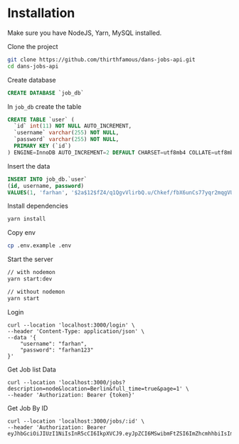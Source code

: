 
# Installation

Make sure you have NodeJS, Yarn, MySQL installed.

Clone the project 

```bash
git clone https://github.com/thirthfamous/dans-jobs-api.git
cd dans-jobs-api
```

Create database

```sql
CREATE DATABASE `job_db`
```

In `job_db` create the table

```sql
CREATE TABLE `user` (
  `id` int(11) NOT NULL AUTO_INCREMENT,
  `username` varchar(255) NOT NULL,
  `password` varchar(255) NOT NULL,
  PRIMARY KEY (`id`)
) ENGINE=InnoDB AUTO_INCREMENT=2 DEFAULT CHARSET=utf8mb4 COLLATE=utf8mb4_general_ci;
```

Insert the data 

```sql
INSERT INTO job_db.`user`
(id, username, password)
VALUES(1, 'farhan', '$2a$12$fZ4/q1QgvVlirbQ.u/Chkef/fbX6unCs77yqr2mqgVUP9DRiDIG7u');
```

Install dependencies

```bash
yarn install
```

Copy env

```bash
cp .env.example .env
```

Start the server
```bash
// with nodemon
yarn start:dev

// without nodemon
yarn start
```

Login

```curl
curl --location 'localhost:3000/login' \
--header 'Content-Type: application/json' \
--data '{
    "username": "farhan",
    "password": "farhan123"
}'
```

Get Job list Data

```curl
curl --location 'localhost:3000/jobs?description=node&location=Berlin&full_time=true&page=1' \
--header 'Authorization: Bearer {token}'
```

Get Job By ID

```curl
curl --location 'localhost:3000/jobs/:id' \
--header 'Authorization: Bearer eyJhbGciOiJIUzI1NiIsInR5cCI6IkpXVCJ9.eyJpZCI6MSwibmFtZSI6ImZhcmhhbiIsImlhdCI6MTY3OTM3NTYxOX0.JanbaAkVGaWxbk0Gr0ERtY8H_TuxD4AauSNpdu_opN4'
```